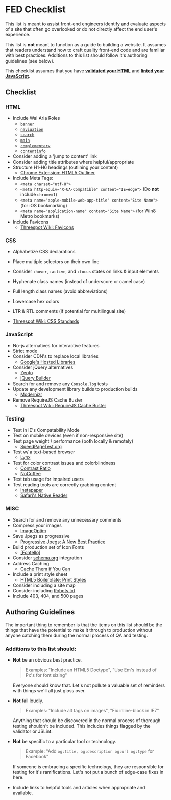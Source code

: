 # FED Checklist

This list is meant to assist front-end engineers identify and evaluate aspects of a site that often go overlooked or do not directly affect the end user's experience.

This list is **not** meant to function as a guide to building a website. It assumes that readers understand how to craft quality front-end code and are familiar with best practices. Additions to this list should follow it's authoring guidelines (see below). 

This checklist assumes that you have **[validated your HTML](http://validator.w3.org/#validate_by_input)** and **[linted your JavaScript](http://www.jslint.com)**.

## Checklist

### HTML
- Include Wai Aria Roles 
	- [`banner`](http://www.w3.org/TR/2011/CR-wai-aria-20110118/roles#banner)
	- [`navigation`](http://www.w3.org/TR/2011/CR-wai-aria-20110118/roles#navigation)
	- [`search`](http://www.w3.org/TR/2011/CR-wai-aria-20110118/roles#search)
	- [`main`](http://www.w3.org/TR/2011/CR-wai-aria-20110118/roles#main)
	- [`complementary`](http://www.w3.org/TR/2011/CR-wai-aria-20110118/roles#complementary)
	- [`contentinfo`](http://www.w3.org/TR/2011/CR-wai-aria-20110118/roles#contentinfo)
- Consider adding a 'jump to content' link 
- Consider adding title attributes where helpful/appropriate
- Structure H1-H6 headings (outlining your content)
	- [Chrome Extension: HTML5 Outliner](https://chrome.google.com/webstore/detail/html5-outliner/afoibpobokebhgfnknfndkgemglggomo)
- Include Meta Tags:
  - `<meta charset="utf-8">`
  - `<meta http-equiv="X-UA-Compatible" content="IE=edge">` (Do **not** include `chrome=1`)
  - `<meta name="apple-mobile-web-app-title" content="Site Name">` (for iOS bookmarking)
  - `<meta name="application-name" content="Site Name">` (for Win8 Metro bookmarks)
- Include Favicons
	- [Threespot Wiki: Favicons](http://apps.threespot.com/wiki/index.php/Favicons)

### CSS

- Alphabetize CSS declarations
- Place multiple selectors on their own line
- Consider `:hover`, `:active`, and `:focus` states on links & input elements
- Hyphenate class names (instead of underscore or camel case) 
- Full length class names (avoid abbreviations) 
- Lowercase hex colors
- LTR & RTL comments (if potential for multilingual site)

- [Threespot Wiki: CSS Standards](http://apps.threespot.com/wiki/index.php/CSS_Standards)

### JavaScript

- No-js alternatives for interactive features
- Strict mode
- Consider CDN's to replace local libraries
	- [Google's Hosted Libraries](https://developers.google.com/speed/libraries/)
- Consider jQuery alternatives
	- [Zepto](http://zeptojs.com)
	- [jQuery Builder](http://projects.jga.me/jquery-builder/)
- Search for and remove any `Console.log` tests
- Update any development library builds to production builds
	- [Modernizr](http://modernizr.com/download/)
- Remove RequireJS Cache Buster
	- [Threespot Wiki: RequireJS Cache Buster](http://apps.threespot.com/wiki/index.php/RequireJS#Cache-Busting)

### Testing

- Test in IE's Compatability Mode
- Test on mobile devices (even if non-responsive site)
- Test page weight / performance (both locally & remotely)
	- [SpeedPageTest.org](http://www.webpagetest.org)
- Test w/ a text-based browser 
	- [Lynx](http://lynx.isc.org)
- Test for color contrast issues and colorblindness 
	- [Contrast Ratio](http://leaverou.github.io/contrast-ratio/)
	- [NoCoffee](https://chrome.google.com/webstore/detail/nocoffee/jjeeggmbnhckmgdhmgdckeigabjfbddl?hl=en&gl=US)
- Test tab usage for impaired users
- Test reading tools are correctly grabbing content
	- [Instapaper](http://www.instapaper.com/publishers)
	- [Safari's Native Reader](http://support.apple.com/kb/PH5068?viewlocale=en_US)

### MISC
- Search for and remove any unnecessary comments
- Compress your images
	- [ImageOptim](http://imageoptim.com)
- Save Jpegs as progressive
	- [Progressive Jpegs: A New Best Practice](http://calendar.perfplanet.com/2012/progressive-jpegs-a-new-best-practice/)
- Build production set of Icon Fonts 
	- [[Fontello]](http://fontello.com)
- Consider [schema.org](http://schema.org) integration
- Address Caching
	- [Cache Them if You Can](http://www.stevesouders.com/blog/2012/03/22/cache-them-if-you-can/)
- Include a print style sheet
	- [HTML5 Boilerplate: Print Styles](https://github.com/h5bp/html5-boilerplate/blob/master/css/main.css#L223-L300)
- Consider including a site map
- Consider including [Robots.txt](http://www.robotstxt.org/robotstxt.html)
- Include 403, 404, and 500 pages


## Authoring Guidelines

The important thing to remember is that the items on this list should be the things that have the potential to make it through to production without anyone catching them during the normal process of QA and testing. 

### Additions to this list should:

- **Not** be an obvious best practice. 

	> Examples: "Include an HTML5 Doctype", "Use Em's instead of Px's for font sizing"

	Everyone should know that. Let's not pollute a valuable set of reminders with things we'll all just gloss over. 

- **Not** fail loudly.

	> Examples: "Include alt tags on images", "Fix inline-block in IE7"
	
	Anything that should be discovered in the normal process of thorough testing shouldn't be included. This includes things flagged by the validator or JSLint.


- **Not** be specific to a particular tool or technology. 

	> Example: "Add `og:title, og:description og:url og:type` for Facebook"
	
	If someone is embracing a specific technology, they are responsible for testing for it's ramifications. Let's not put a bunch of edge-case fixes in here.
	
- Include links to helpful tools and articles when appropriate and available.